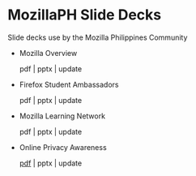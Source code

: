 # MozillaPH Slide Decks
Slide decks use by the Mozilla Philippines Community

- Mozilla Overview

  pdf | pptx | update
- Firefox Student Ambassadors

  pdf | pptx | update
- Mozilla Learning Network

  pdf | pptx | update
- Online Privacy Awareness

  [pdf](https://docs.google.com/presentation/d/1Jft1GuNmPqhDax2nI37dShk4TlVSmKNWBEGBCuTaMNE/export?format=pdf) | pptx | update
